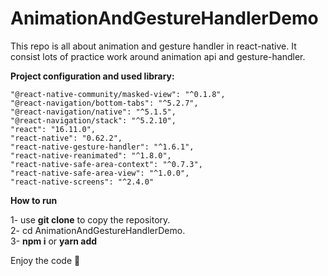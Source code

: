 # AnimationAndGestureHandlerDemo</br>
This repo is all about animation and gesture handler in react-native. It consist lots of practice work around animation api and gesture-handler.

<b>Project configuration and used library:</b></br>
````
"@react-native-community/masked-view": "^0.1.8",
"@react-navigation/bottom-tabs": "^5.2.7",
"@react-navigation/native": "^5.1.5",
"@react-navigation/stack": "^5.2.10",
"react": "16.11.0",
"react-native": "0.62.2",
"react-native-gesture-handler": "^1.6.1",
"react-native-reanimated": "^1.8.0",
"react-native-safe-area-context": "^0.7.3",
"react-native-safe-area-view": "^1.0.0",
"react-native-screens": "^2.4.0"
````
<b>How to run</b></br>

1- use <b>git clone</b> to copy the repository.</br>
2- cd AnimationAndGestureHandlerDemo.</br>
3- <b>npm i</b> or <b>yarn add</b></br>

Enjoy the code 🚀
